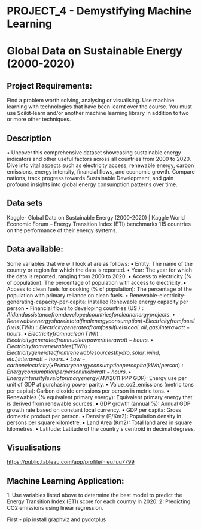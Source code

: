 # PROJECT_4 - Demystifying Machine Learning 
# Global Data on Sustainable Energy (2000-2020)

## Project Requirements: 
Find a problem worth solving, analysing or visualising. Use machine learning with technologies that have been learnt over the course. You must use Scikit-learn and/or another machine learning library in addition to two or more other techniques. 

## Description
•	Uncover this comprehensive dataset showcasing sustainable energy indicators and other useful factors across all countries from 2000 to 2020. Dive into vital aspects such as electricity access, renewable energy, carbon emissions, energy intensity, financial flows, and economic growth. Compare nations, track progress towards Sustainable Development, and gain profound insights into global energy consumption patterns over time.

## Data sets
Kaggle-  Global Data on Sustainable Energy (2000-2020) | Kaggle
World Economic Forum – Energy Transition Index (ETI) benchmarks 115 countries on the performance of their energy systems.

## Data available: 
Some variables that we will look at are as follows:
•	Entity: The name of the country or region for which the data is reported.
•	Year: The year for which the data is reported, ranging from 2000 to 2020.
•	Access to electricity (% of population): The percentage of population with access to electricity.
•	Access to clean fuels for cooking (% of population): The percentage of the population with primary reliance on clean fuels.
•	Renewable-electricity-generating-capacity-per-capita: Installed Renewable energy capacity per person
•	Financial flows to developing countries (US $): Aid and assistance from developed countries for clean energy projects.
•	Renewable energy share in total final energy consumption (%): Percentage of renewable energy in final energy consumption.
•	Electricity from fossil fuels (TWh): Electricity generated from fossil fuels (coal, oil, gas) in terawatt-hours.
•	Electricity from nuclear (TWh): Electricity generated from nuclear power in terawatt-hours.
•	Electricity from renewables (TWh): Electricity generated from renewable sources (hydro, solar, wind, etc.) in terawatt-hours.
•	Low-carbon electricity (% electricity): Percentage of electricity from low-carbon sources (nuclear and renewables).
•	Primary energy consumption per capita (kWh/person): Energy consumption per person in kilowatt-hours.
•	Energy intensity level of primary energy (MJ/$2011 PPP GDP): Energy use per unit of GDP at purchasing power parity.
•	Value_co2_emissions (metric tons per capita): Carbon dioxide emissions per person in metric tons.
•	Renewables (% equivalent primary energy): Equivalent primary energy that is derived from renewable sources.
•	GDP growth (annual %): Annual GDP growth rate based on constant local currency.
•	GDP per capita: Gross domestic product per person.
•	Density (P/Km2): Population density in persons per square kilometre.
•	Land Area (Km2): Total land area in square kilometres.
•	Latitude: Latitude of the country's centroid in decimal degrees.

## Visualisations
https://public.tableau.com/app/profile/hieu.luu7799

## Machine Learning Application:
1: Use variables listed above to determine the best model to predict the Energy Transition Index (ETI) score for each country in 2020.
2: Predicting CO2 emissions using linear regression. 

First - pip install graphviz and pydotplus


